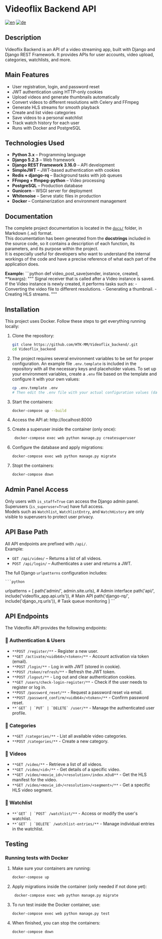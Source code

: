 # Videoflix Backend API

[![en](https://img.shields.io/badge/lang-en-red.svg)](https://github.com/HTK-MM/Videoflix_backend/blob/master/README.MD) [![de](https://img.shields.io/badge/lang-de-yellow.svg)](https://github.com/HTK-MM/Videoflix_backend/blob/master/README.de.md)

## Description

Videoflix Backend is an API of a video streaming app, built with Django and Django REST Framework. It provides APIs for user accounts, video upload, categories, watchlists, and more.

## Main Features

- User registration, login, and password reset  
- JWT authentication using HTTP-only cookies  
- Upload videos and generate thumbnails automatically  
- Convert videos to different resolutions with Celery and FFmpeg  
- Generate HLS streams for smooth playback  
- Create and list video categories  
- Save videos to a personal watchlist  
- Track watch history for each user  
- Runs with Docker and PostgreSQL  

## Technologies Used

- **Python 3.x** – Programming language
- **Django 5.2.3** – Web framework
- **Django REST Framework 3.16.0** – API development
- **SimpleJWT** – JWT-based authentication with cookies
- **Redis + django-rq** – Background tasks with job queues
- **FFmpeg + ffmpeg-python** – Video processing
- **PostgreSQL** – Production database
- **Gunicorn** – WSGI server for deployment
- **Whitenoise** – Serve static files in production
- **Docker** – Containerization and environment management

## Documentation

The complete project documentation is located in the [`docs/`](./docs/) folder, in Markdown (`.md`) format.  
This documentation has been generated from the **docstrings** included in the source code, so it contains a description of each function, its parameters, and its purpose within the project.  
It is especially useful for developers who want to understand the internal workings of the code and have a precise reference of what each part of the application does.

**Example:**
    ```python
    def video_post_save(sender, instance, created, **kwargs):
        """
        Signal receiver that is called after a Video instance is saved.
        If the Video instance is newly created, it performs tasks such as:
        - Converting the video file to different resolutions.
        - Generating a thumbnail.
        - Creating HLS streams.
        """
  


## Installation

This project uses Docker. Follow these steps to get everything running locally:

1. Clone the repository:
   ```bash
   git clone https://github.com/HTK-MM/Videoflix_backend/.git
   cd Videoflix_backend
   ```

   
2. The project requires several environment variables to be set for proper configuration. An example file `.env.template` is included in the repository with all the necessary keys and placeholder values.
   To set up your environment variables, create a `.env` file based on the template and configure it with your own values:
    ````bash   
    cp .env.template .env
    # Then edit the .env file with your actual configuration values (database CREDENTIALS, SECRET_KEY, DATABASE_URL, EMAIL_* settings, etc.)
    ````

3. Start the containers:
    ````bash   
    docker-compose up --build
    ````

4. Access the API at: http://localhost:8000
   
5. Create a superuser inside the container (only once):
   ````bash   
    docker-compose exec web python manage.py createsuperuser
    ```` 

6. Configure the database and apply migrations:
    ````bash 
    docker-compose exec web python manage.py migrate
    ````

7.  Stopt the containers:
    ````bash   
    docker-compose down
    ````
## Admin Panel Access 

Only users with `is_staff=True` can access the Django admin panel.  
Superusers (`is_superuser=True`) have full access.  
Models such as `Watchlist`, `WatchlistEntry`, and `WatchHistory` are only visible to superusers to protect user privacy.

## API Base Path

All API endpoints are prefixed with `/api/`.  
Example:  
- `GET /api/video/` – Returns a list of all videos.
- `POST /api/login/` – Authenticates a user and returns a JWT.

The full Django `urlpatterns` configuration includes:

    ```python
urlpatterns = [
    path('admin/', admin.site.urls),                  # Admin interface
    path('api/', include('videoflix_app.api.urls')),  # Main API
    path('django-rq/', include('django_rq.urls')),    # Task queue monitoring
]
    ```

## API Endpoints

The Videoflix API provides the following endpoints:

### :small_blue_diamond: Authentication & Users

-   ````**POST /register/**```` - Register a new user. 
-   ````**GET /activate/<uidb64>/<token>/**```` - Account activation via token (email).
-   ````**POST /login/**```` -  Log in with JWT (stored in cookie).
-   ````**POST /token/refresh/**```` -  Refresh the JWT token. 
-   ````**POST /logout/**```` -  Log out and clear authentication cookies. 
-   ````**GET /users/check-login-register/**```` - Check if the user needs to register or log in.
-   ````**POST /password_reset/**```` -  Request a password reset via email.
-   ````**POST /password_confirm/<uidb64>/<token>/**```` -  Confirm password reset. 
-   ````**`GET` | `PUT` | `DELETE` /user/**```` -  Manage the authenticated user profile.
  
### :small_blue_diamond: Categories
-   ````**GET /categories/**```` - List all available video categories. 
-   ````**POST /categories/**```` - Create a new category.   

### :small_blue_diamond: Videos

-   ````**GET /video/**```` - Retrieve a list of all videos. 
-   ````**GET /video/<id>/**```` - Get details of a specific video.
-   ````**GET /video/<movie_id>/<resolution>/index.m3u8**```` - Get the HLS manifest for the video.
-   ````**GET /video/<movie_id>/<resolution>/<segment>/**```` - Get a specific HLS video segment.

### :small_blue_diamond: Watchlist

-   ````**`GET` | `POST` /watchlist/**```` - Access or modify the user's watchlist.
-   ````**`GET` | `DELETE` /watchlist-entries/**```` - Manage individual entries in the watchlist.





## Testing

### Running tests with Docker
1. Make sure your containers are running:
    ````bash   
    docker-compose up 
    ````    
2. Apply migrations inside the container (only needed if not done yet):
   ````bash   
    docker-compose exec web python manage.py migrate
    ````    
3. To run test inside the Docker container, use:
    ````bash   
    docker-compose exec web python manage.py test
    ````    
4. When finished, you can stop the containers:
    ````bash   
    docker-compose down
    ````   

